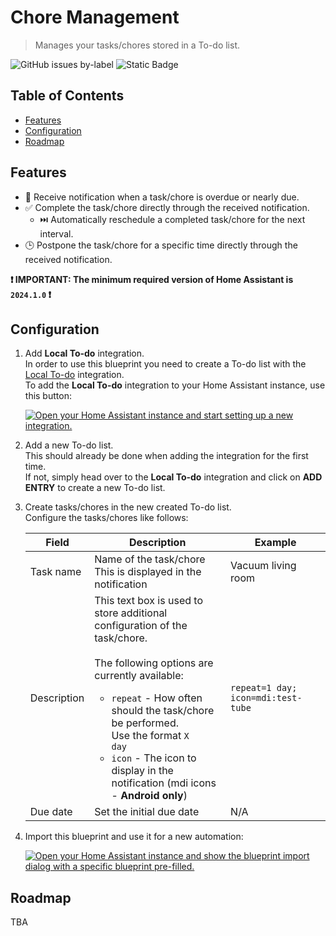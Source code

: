 # Chore Management <!-- omit in toc -->

> Manages your tasks/chores stored in a To-do list.

![GitHub issues by-label](https://img.shields.io/github/issues/jkrgr0/ha-blueprints/todo_chores) ![Static Badge](https://img.shields.io/badge/latest--version-0.1.0-brightgreen)

## Table of Contents <!-- omit in toc -->

- [Features](#features)
- [Configuration](#configuration)
- [Roadmap](#roadmap)

## Features

- 🔔 Receive notification when a task/chore is overdue or nearly due.
- ✅ Complete the task/chore directly through the received notification.
  - ⏭️ Automatically reschedule a completed task/chore for the next interval.
- 🕒 Postpone the task/chore for a specific time directly through the received notification.

**❗ IMPORTANT: The minimum required version of Home Assistant is `2024.1.0` ❗**

## Configuration

1. Add **Local To-do** integration.  
    In order to use this blueprint you need to create a To-do list with the [Local To-do](https://www.home-assistant.io/integrations/local_todo) integration.  
    To add the **Local To-do** integration to your Home Assistant instance, use this button:  

    [![Open your Home Assistant instance and start setting up a new integration.](https://my.home-assistant.io/badges/config_flow_start.svg)](https://my.home-assistant.io/redirect/config_flow_start/?domain=local_todo)

2. Add a new To-do list.  
    This should already be done when adding the integration for the first time.  
    If not, simply head over to the **Local To-do** integration and click on **ADD ENTRY** to create a new To-do list.
3. Create tasks/chores in the new created To-do list.  
    Configure the tasks/chores like follows:  

    | Field | Description | Example |
    | ----- | ----------- | ------- |
    | Task name | Name of the task/chore<br/>This is displayed in the notification | Vacuum living room |
    | Description | This text box is used to store additional configuration of the task/chore.<br/><br/>The following options are currently available:<br/><ul><li><code>repeat</code> - How often should the task/chore be performed.<br/>Use the format <code>X day</code></li><li><code>icon</code> - The icon to display in the notification (mdi icons - **Android only**)</ul> | <pre><code>repeat=1 day; icon=mdi:test-tube</code></pre> |
    | Due date | Set the initial due date | N/A |

4. Import this blueprint and use it for a new automation:  

    [![Open your Home Assistant instance and show the blueprint import dialog with a specific blueprint pre-filled.](https://my.home-assistant.io/badges/blueprint_import.svg)](https://my.home-assistant.io/redirect/blueprint_import/?blueprint_url-https%3A%2F%2Fraw.githubusercontent.com%2Fjkrgr0%2Fha-blueprints%2Fmain%2Ftodo_chores%2Ftodo_chores.yaml)

## Roadmap

TBA
